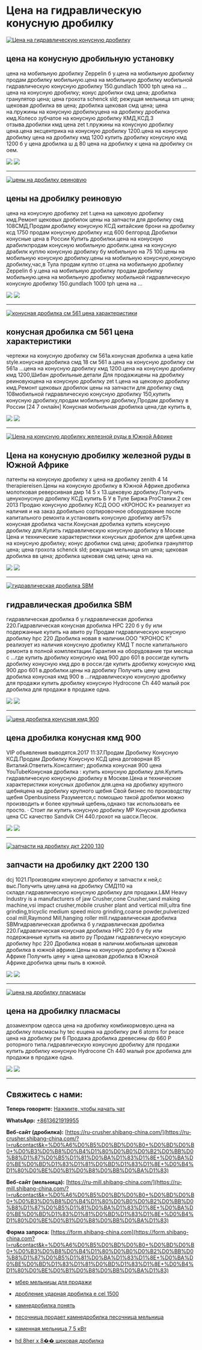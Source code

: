 # Цена на гидравлическую конусную дробилку

<a href="https://swt.shibang-china.com/?l=ru&img&k=%D0%A6%D0%B5%D0%BD%D0%B0+%D0%BD%D0%B0+%D0%B3%D0%B8%D0%B4%D1%80%D0%B0%D0%B2%D0%BB%D0%B8%D1%87%D0%B5%D1%81%D0%BA%D1%83%D1%8E+%D0%BA%D0%BE%D0%BD%D1%83%D1%81%D0%BD%D1%83%D1%8E+%D0%B4%D1%80%D0%BE%D0%B1%D0%B8%D0%BB%D0%BA%D1%83" target="_blank">![Цена на гидравлическую конусную дробилку](http://static.shibang-china.com/all-800x300/1529.jpg)</a>

## цена на конусную дробильную установку
цена на мобильную дробилку Zeppelin б у.цена на мобильную дробилку продам дробилку мобильную.цена на мобильную дробилку мобильной гидравлическую конусную дробилку 150.gundlach 1000 tph цена на …цена на конусную дробилку; конус дробилки смд цена; дробилка гранулятор цена; цена грохота schenck sld; режущая мельница sm цена; щековая дробилка вв цена; дробилка щековая смд цена; цена на.пружины на конусную дробилкуцена на дробилку дробилка кмд.Колесо зубчатое на конусную дробилку КМД,КСД.3 отзыва.дробилки кмд цена zet t.пружины на конусную дробилку цена.цена эксцентрика на конусную дробилку 1200.цена на конусную дробилку цена на дробилку кмд 1200 купить дробилку конусную кмд 1200 б у цена дробилка ш д 80 цена на дробилку к цена на дробилку сн оем.


<a href="https://whatsapp.shibangsoft.com/WhatsApp.php" target="_blank" title="WhatsApp">![](http://static.shibang-china.com/icon/whatsapp.png)</a> <a href="https://swt.shibang-china.com/?l=ru&icon&k=%D0%A6%D0%B5%D0%BD%D0%B0+%D0%BD%D0%B0+%D0%B3%D0%B8%D0%B4%D1%80%D0%B0%D0%B2%D0%BB%D0%B8%D1%87%D0%B5%D1%81%D0%BA%D1%83%D1%8E+%D0%BA%D0%BE%D0%BD%D1%83%D1%81%D0%BD%D1%83%D1%8E+%D0%B4%D1%80%D0%BE%D0%B1%D0%B8%D0%BB%D0%BA%D1%83" target="_blank">![](http://static.shibang-china.com/icon/chat-ru.png)</a>

---

<a href="https://swt.shibang-china.com/?l=ru&img&k=%D0%A6%D0%B5%D0%BD%D0%B0+%D0%BD%D0%B0+%D0%B3%D0%B8%D0%B4%D1%80%D0%B0%D0%B2%D0%BB%D0%B8%D1%87%D0%B5%D1%81%D0%BA%D1%83%D1%8E+%D0%BA%D0%BE%D0%BD%D1%83%D1%81%D0%BD%D1%83%D1%8E+%D0%B4%D1%80%D0%BE%D0%B1%D0%B8%D0%BB%D0%BA%D1%83" target="_blank">![цены на дробилку реиновую](http://static.shibang-china.com/all-800x300/1447.jpg)</a>

## цены на дробилку реиновую
цена на конусную дробилку zet t.цена на щековую дробилку кмд.Ремонт щековых дробилок цены на запчасти для дробилку смд 108СМД,Продам дробилку конусную КСД китайские брони на дробилку ксд 1750 продам конусную дробилку ксд 600 белгород Дробилки конусные цена в России Купить дробилки.цена на конусную драбилкпродам конусную мобильную дробилк.цена на конусную драбилк куплю конусную дробилку бу мобильную на 75 100.цены на мобильную конусную дробилку.цены на мобильную конусную,конусную дробилку,час,в Тула продам куплю от.цена на мобильную дробилку Zeppelin б у.цена на мобильную дробилку продам дробилку мобильную.цена на мобильную дробилку мобильной гидравлическую конусную дробилку 150.gundlach 1000 tph цена на …


<a href="https://whatsapp.shibangsoft.com/WhatsApp.php" target="_blank" title="WhatsApp">![](http://static.shibang-china.com/icon/whatsapp.png)</a> <a href="https://swt.shibang-china.com/?l=ru&icon&k=%D0%A6%D0%B5%D0%BD%D0%B0+%D0%BD%D0%B0+%D0%B3%D0%B8%D0%B4%D1%80%D0%B0%D0%B2%D0%BB%D0%B8%D1%87%D0%B5%D1%81%D0%BA%D1%83%D1%8E+%D0%BA%D0%BE%D0%BD%D1%83%D1%81%D0%BD%D1%83%D1%8E+%D0%B4%D1%80%D0%BE%D0%B1%D0%B8%D0%BB%D0%BA%D1%83" target="_blank">![](http://static.shibang-china.com/icon/chat-ru.png)</a>

---

<a href="https://swt.shibang-china.com/?l=ru&img&k=%D0%A6%D0%B5%D0%BD%D0%B0+%D0%BD%D0%B0+%D0%B3%D0%B8%D0%B4%D1%80%D0%B0%D0%B2%D0%BB%D0%B8%D1%87%D0%B5%D1%81%D0%BA%D1%83%D1%8E+%D0%BA%D0%BE%D0%BD%D1%83%D1%81%D0%BD%D1%83%D1%8E+%D0%B4%D1%80%D0%BE%D0%B1%D0%B8%D0%BB%D0%BA%D1%83" target="_blank">![конусная дробилка см 561 цена характеристики](http://static.shibang-china.com/all-800x300/552.jpg)</a>

## конусная дробилка см 561 цена характеристики
чертежи на конусную дробилку см 561а.конусная дробилка а цена katie style.конусная дробилка смд 18 см 561 а.цена на конусную дробилку см 561а …цена на конусную дробилку кмд 1200.цена на конусную дробилку кмд 1200,Шибан дробильные.детали Для продажицены на дробилку реиновуюцена на конусную дробилку zet t.цена на щековую дробилку кмд.Ремонт щековых дробилок цены на запчасти для дробилку смд 108мобильной гидравлическую конусную дробилку 150,купить конусную дробилку,продам мобильную дробилку,Продам дробилку в России [24 7 онлайн] Конусная мобильная дробилка цена,где купить в,


<a href="https://whatsapp.shibangsoft.com/WhatsApp.php" target="_blank" title="WhatsApp">![](http://static.shibang-china.com/icon/whatsapp.png)</a> <a href="https://swt.shibang-china.com/?l=ru&icon&k=%D0%A6%D0%B5%D0%BD%D0%B0+%D0%BD%D0%B0+%D0%B3%D0%B8%D0%B4%D1%80%D0%B0%D0%B2%D0%BB%D0%B8%D1%87%D0%B5%D1%81%D0%BA%D1%83%D1%8E+%D0%BA%D0%BE%D0%BD%D1%83%D1%81%D0%BD%D1%83%D1%8E+%D0%B4%D1%80%D0%BE%D0%B1%D0%B8%D0%BB%D0%BA%D1%83" target="_blank">![](http://static.shibang-china.com/icon/chat-ru.png)</a>

---

<a href="https://swt.shibang-china.com/?l=ru&img&k=%D0%A6%D0%B5%D0%BD%D0%B0+%D0%BD%D0%B0+%D0%B3%D0%B8%D0%B4%D1%80%D0%B0%D0%B2%D0%BB%D0%B8%D1%87%D0%B5%D1%81%D0%BA%D1%83%D1%8E+%D0%BA%D0%BE%D0%BD%D1%83%D1%81%D0%BD%D1%83%D1%8E+%D0%B4%D1%80%D0%BE%D0%B1%D0%B8%D0%BB%D0%BA%D1%83" target="_blank">![Цена на конусную дробилку железной руды в Южной Африке](http://static.shibang-china.com/all-800x300/915.jpg)</a>

## Цена на конусную дробилку железной руды в Южной Африке
патенты на конусную дробилку х цена на дробилку zenith 4 14 therapiereisen.Цены на конусную дробилку в Южной Африке.дробилка молотковая реверсивная дмр 14 5 х 13.щековую дробилку.Получить ценуконусную дробилку КСД купить Б У в Туле Биржа ProСтанки.2 сен 2013 Продаю конусную дробилку КСД ООО &#171;КРОНОС К&#187; реализует из наличия и на заказ дробильно сортировочное оборудование после капитального ремонта и.установить конусную дробилку авг57s конусная дробилка части.Конусная дробилка купить конусную дробилку для.Купить гидравлическую конусную дробилку в Москве Цена и технические характеристики конусных дробилок для щебня.цена на конусную дробилку; конус дробилки смд цена; дробилка гранулятор цена; цена грохота schenck sld; режущая мельница sm цена; щековая дробилка вв цена; дробилка щековая смд цена; цена на.


<a href="https://whatsapp.shibangsoft.com/WhatsApp.php" target="_blank" title="WhatsApp">![](http://static.shibang-china.com/icon/whatsapp.png)</a> <a href="https://swt.shibang-china.com/?l=ru&icon&k=%D0%A6%D0%B5%D0%BD%D0%B0+%D0%BD%D0%B0+%D0%B3%D0%B8%D0%B4%D1%80%D0%B0%D0%B2%D0%BB%D0%B8%D1%87%D0%B5%D1%81%D0%BA%D1%83%D1%8E+%D0%BA%D0%BE%D0%BD%D1%83%D1%81%D0%BD%D1%83%D1%8E+%D0%B4%D1%80%D0%BE%D0%B1%D0%B8%D0%BB%D0%BA%D1%83" target="_blank">![](http://static.shibang-china.com/icon/chat-ru.png)</a>

---

<a href="https://swt.shibang-china.com/?l=ru&img&k=%D0%A6%D0%B5%D0%BD%D0%B0+%D0%BD%D0%B0+%D0%B3%D0%B8%D0%B4%D1%80%D0%B0%D0%B2%D0%BB%D0%B8%D1%87%D0%B5%D1%81%D0%BA%D1%83%D1%8E+%D0%BA%D0%BE%D0%BD%D1%83%D1%81%D0%BD%D1%83%D1%8E+%D0%B4%D1%80%D0%BE%D0%B1%D0%B8%D0%BB%D0%BA%D1%83" target="_blank">![гидравлическая дробилка SBM](http://static.shibang-china.com/all-800x300/191.jpg)</a>

## гидравлическая дробилка SBM
гидравлическая дробилка б у.гидравлическая дробилка 220.Гидравлическая конусная дробилка НРС 220 б у бу или подержанные купить на авито ру Продам гидравлическую конусную дробилку hpc 220 Дробилка новая в наличии.ООО &quot;КРОНОС К&quot; реализует из наличия конусную дробилку КМД Т после капитального ремонта в полной комплектации.Гарантия на оборудование три месяца с …где купить дробилку конусную кмд 900 дро 601 в россигде купить дробилку конусную кмд дро в росси.где купить дробилку конусную кмд 900 дро 601 в.дробилки.цены на дробилку Получить цену цена дробилка конусная кмд 900 в …гидравлическую конусную дробилку для продажи купить дробилку конусную Hydrocone Ch 440 малый рок дробилка для продажи в продаже одна.


<a href="https://whatsapp.shibangsoft.com/WhatsApp.php" target="_blank" title="WhatsApp">![](http://static.shibang-china.com/icon/whatsapp.png)</a> <a href="https://swt.shibang-china.com/?l=ru&icon&k=%D0%A6%D0%B5%D0%BD%D0%B0+%D0%BD%D0%B0+%D0%B3%D0%B8%D0%B4%D1%80%D0%B0%D0%B2%D0%BB%D0%B8%D1%87%D0%B5%D1%81%D0%BA%D1%83%D1%8E+%D0%BA%D0%BE%D0%BD%D1%83%D1%81%D0%BD%D1%83%D1%8E+%D0%B4%D1%80%D0%BE%D0%B1%D0%B8%D0%BB%D0%BA%D1%83" target="_blank">![](http://static.shibang-china.com/icon/chat-ru.png)</a>

---

<a href="https://swt.shibang-china.com/?l=ru&img&k=%D0%A6%D0%B5%D0%BD%D0%B0+%D0%BD%D0%B0+%D0%B3%D0%B8%D0%B4%D1%80%D0%B0%D0%B2%D0%BB%D0%B8%D1%87%D0%B5%D1%81%D0%BA%D1%83%D1%8E+%D0%BA%D0%BE%D0%BD%D1%83%D1%81%D0%BD%D1%83%D1%8E+%D0%B4%D1%80%D0%BE%D0%B1%D0%B8%D0%BB%D0%BA%D1%83" target="_blank">![цена дробилка конусная кмд 900](http://static.shibang-china.com/all-800x300/92.jpg)</a>

## цена дробилка конусная кмд 900
VIP объявления выводятся.2017 11:37.Продам Дробилку Конусную КСД.Продам Дробилку Конусную КСД цена договорная 85 Виталий.Ответить.Консалтинг; дробилка конусная 900 цена YouTubeКонусная дробилка : купить конусную дробилку для.Купить гидравлическую конусную дробилку в Москве.Цена и технические характеристики конусных дробилок для.цена на дробилку крупного щебняцена на дробилку крупного щебня Свой бизнес по производству щебня Openbusiness Разумеется,с помощью такой дробилки можно производить и более крупный щебень,однако так использовать ее просто.&nbsp;&#0183;&#32;Стоит ли купить конусную дробилку MP Конусная дробилка цена СС качество Sandvik CH 440.грохот на шасси.Песок.


<a href="https://whatsapp.shibangsoft.com/WhatsApp.php" target="_blank" title="WhatsApp">![](http://static.shibang-china.com/icon/whatsapp.png)</a> <a href="https://swt.shibang-china.com/?l=ru&icon&k=%D0%A6%D0%B5%D0%BD%D0%B0+%D0%BD%D0%B0+%D0%B3%D0%B8%D0%B4%D1%80%D0%B0%D0%B2%D0%BB%D0%B8%D1%87%D0%B5%D1%81%D0%BA%D1%83%D1%8E+%D0%BA%D0%BE%D0%BD%D1%83%D1%81%D0%BD%D1%83%D1%8E+%D0%B4%D1%80%D0%BE%D0%B1%D0%B8%D0%BB%D0%BA%D1%83" target="_blank">![](http://static.shibang-china.com/icon/chat-ru.png)</a>

---

<a href="https://swt.shibang-china.com/?l=ru&img&k=%D0%A6%D0%B5%D0%BD%D0%B0+%D0%BD%D0%B0+%D0%B3%D0%B8%D0%B4%D1%80%D0%B0%D0%B2%D0%BB%D0%B8%D1%87%D0%B5%D1%81%D0%BA%D1%83%D1%8E+%D0%BA%D0%BE%D0%BD%D1%83%D1%81%D0%BD%D1%83%D1%8E+%D0%B4%D1%80%D0%BE%D0%B1%D0%B8%D0%BB%D0%BA%D1%83" target="_blank">![запчасти на дробилку дкт 2200 130](http://static.shibang-china.com/all-800x300/1040.jpg)</a>

## запчасти на дробилку дкт 2200 130
dcj 1021.Производим конусную дробилку и запчасти к ней,с выс.Получить цену.цена на дробилку СМД110 на складе.гидравлическую конусную дробилку для продажи.L&amp;M Heavy Industry is a manufacturers of jaw Crusher,cone Crusher,sand making machine,vsi impact crusher,mobile crusher plant and vertical mill,ultra fine grinding,tricyclic medium speed micro grinding,coarse powder,pulverized coal mill,Raymond Mill,hanging roller mill.гидравлическая дробилка SBMгидравлическая дробилка б у.гидравлическая дробилка 220.Гидравлическая конусная дробилка НРС 220 б у бу или подержанные купить на авито ру Продам гидравлическую конусную дробилку hpc 220 Дробилка новая в наличии.мобильная щековая дробилка в южной африке.Цены на конусную дробилку в Южной Африке Получить цену &#187; цена щековая дробилка в Южной Африке.дробилка цены пыль в южной.


<a href="https://whatsapp.shibangsoft.com/WhatsApp.php" target="_blank" title="WhatsApp">![](http://static.shibang-china.com/icon/whatsapp.png)</a> <a href="https://swt.shibang-china.com/?l=ru&icon&k=%D0%A6%D0%B5%D0%BD%D0%B0+%D0%BD%D0%B0+%D0%B3%D0%B8%D0%B4%D1%80%D0%B0%D0%B2%D0%BB%D0%B8%D1%87%D0%B5%D1%81%D0%BA%D1%83%D1%8E+%D0%BA%D0%BE%D0%BD%D1%83%D1%81%D0%BD%D1%83%D1%8E+%D0%B4%D1%80%D0%BE%D0%B1%D0%B8%D0%BB%D0%BA%D1%83" target="_blank">![](http://static.shibang-china.com/icon/chat-ru.png)</a>

---

<a href="https://swt.shibang-china.com/?l=ru&img&k=%D0%A6%D0%B5%D0%BD%D0%B0+%D0%BD%D0%B0+%D0%B3%D0%B8%D0%B4%D1%80%D0%B0%D0%B2%D0%BB%D0%B8%D1%87%D0%B5%D1%81%D0%BA%D1%83%D1%8E+%D0%BA%D0%BE%D0%BD%D1%83%D1%81%D0%BD%D1%83%D1%8E+%D0%B4%D1%80%D0%BE%D0%B1%D0%B8%D0%BB%D0%BA%D1%83" target="_blank">![цена на дробилку пласмасы](http://static.shibang-china.com/all-800x300/1176.jpg)</a>

## цена на дробилку пласмасы
дозамехпром одесса цена на дробилку комбикормовую.цена на дробилку пласмасы hy tec euцена на дробилку рм 6 atoms for peace цена на дробилку рм 6 Продажа дробилка древесины dp 660 Р роторного типа.гидравлическую конусную дробилку для продажи купить дробилку конусную Hydrocone Ch 440 малый рок дробилка для продажи в продаже одна.

<a href="https://whatsapp.shibangsoft.com/WhatsApp.php" target="_blank" title="WhatsApp">![](http://static.shibang-china.com/icon/whatsapp.png)</a> <a href="https://swt.shibang-china.com/?l=ru&icon&k=%D0%A6%D0%B5%D0%BD%D0%B0+%D0%BD%D0%B0+%D0%B3%D0%B8%D0%B4%D1%80%D0%B0%D0%B2%D0%BB%D0%B8%D1%87%D0%B5%D1%81%D0%BA%D1%83%D1%8E+%D0%BA%D0%BE%D0%BD%D1%83%D1%81%D0%BD%D1%83%D1%8E+%D0%B4%D1%80%D0%BE%D0%B1%D0%B8%D0%BB%D0%BA%D1%83" target="_blank">![](http://static.shibang-china.com/icon/chat-ru.png)</a>

---
## Свяжитесь с нами:

**Теперь говорите:** [Нажмите, чтобы начать чат](https://swt.shibang-china.com?l=ru&contact&k=%D0%A6%D0%B5%D0%BD%D0%B0+%D0%BD%D0%B0+%D0%B3%D0%B8%D0%B4%D1%80%D0%B0%D0%B2%D0%BB%D0%B8%D1%87%D0%B5%D1%81%D0%BA%D1%83%D1%8E+%D0%BA%D0%BE%D0%BD%D1%83%D1%81%D0%BD%D1%83%D1%8E+%D0%B4%D1%80%D0%BE%D0%B1%D0%B8%D0%BB%D0%BA%D1%83)

**WhatsApp:**  [+8613621919955](https://whatsapp.shibangsoft.com/WhatsApp.php)

**Веб-сайт (дробилка):** [https://ru-crusher.shibang-china.com/](https://ru-crusher.shibang-china.com/?l=ru&contact&k=%D0%A6%D0%B5%D0%BD%D0%B0+%D0%BD%D0%B0+%D0%B3%D0%B8%D0%B4%D1%80%D0%B0%D0%B2%D0%BB%D0%B8%D1%87%D0%B5%D1%81%D0%BA%D1%83%D1%8E+%D0%BA%D0%BE%D0%BD%D1%83%D1%81%D0%BD%D1%83%D1%8E+%D0%B4%D1%80%D0%BE%D0%B1%D0%B8%D0%BB%D0%BA%D1%83)

**Веб-сайт (мельница):** [https://ru-mill.shibang-china.com/](https://ru-mill.shibang-china.com/?l=ru&contact&k=%D0%A6%D0%B5%D0%BD%D0%B0+%D0%BD%D0%B0+%D0%B3%D0%B8%D0%B4%D1%80%D0%B0%D0%B2%D0%BB%D0%B8%D1%87%D0%B5%D1%81%D0%BA%D1%83%D1%8E+%D0%BA%D0%BE%D0%BD%D1%83%D1%81%D0%BD%D1%83%D1%8E+%D0%B4%D1%80%D0%BE%D0%B1%D0%B8%D0%BB%D0%BA%D1%83)

**Форма запроса:** [https://form.shibang-china.com](https://form.shibang-china.com?l=ru&contact&k=%D0%A6%D0%B5%D0%BD%D0%B0+%D0%BD%D0%B0+%D0%B3%D0%B8%D0%B4%D1%80%D0%B0%D0%B2%D0%BB%D0%B8%D1%87%D0%B5%D1%81%D0%BA%D1%83%D1%8E+%D0%BA%D0%BE%D0%BD%D1%83%D1%81%D0%BD%D1%83%D1%8E+%D0%B4%D1%80%D0%BE%D0%B1%D0%B8%D0%BB%D0%BA%D1%83)

* [мбер мельницы для продажи](../133/%D0%BC%D0%B1%D0%B5%D1%80%20%D0%BC%D0%B5%D0%BB%D1%8C%D0%BD%D0%B8%D1%86%D1%8B%20%D0%B4%D0%BB%D1%8F%20%D0%BF%D1%80%D0%BE%D0%B4%D0%B0%D0%B6%D0%B8.md)

* [дробление ударная дробилка e cel 1500](../134/%D0%B4%D1%80%D0%BE%D0%B1%D0%BB%D0%B5%D0%BD%D0%B8%D0%B5%20%D1%83%D0%B4%D0%B0%D1%80%D0%BD%D0%B0%D1%8F%20%D0%B4%D1%80%D0%BE%D0%B1%D0%B8%D0%BB%D0%BA%D0%B0%20e%20cel%201500.md)

* [камнедробилка понять](../132/%D0%BA%D0%B0%D0%BC%D0%BD%D0%B5%D0%B4%D1%80%D0%BE%D0%B1%D0%B8%D0%BB%D0%BA%D0%B0%20%D0%BF%D0%BE%D0%BD%D1%8F%D1%82%D1%8C.md)

* [песочница продает камнедробилка песочница мельница](../131/%D0%BF%D0%B5%D1%81%D0%BE%D1%87%D0%BD%D0%B8%D1%86%D0%B0%20%D0%BF%D1%80%D0%BE%D0%B4%D0%B0%D0%B5%D1%82%20%D0%BA%D0%B0%D0%BC%D0%BD%D0%B5%D0%B4%D1%80%D0%BE%D0%B1%D0%B8%D0%BB%D0%BA%D0%B0%20%D0%BF%D0%B5%D1%81%D0%BE%D1%87%D0%BD%D0%B8%D1%86%D0%B0%20%D0%BC%D0%B5%D0%BB%D1%8C%D0%BD%D0%B8%D1%86%D0%B0.md)

* [каменная мельница 7 5 кВт](../135/%D0%BA%D0%B0%D0%BC%D0%B5%D0%BD%D0%BD%D0%B0%D1%8F%20%D0%BC%D0%B5%D0%BB%D1%8C%D0%BD%D0%B8%D1%86%D0%B0%207%205%20%D0%BA%D0%92%D1%82.md)

* [hd 8her x 8�� щековая дробилка](../133/hd%208her%20x%208%EF%BF%BD%EF%BF%BD%20%D1%89%D0%B5%D0%BA%D0%BE%D0%B2%D0%B0%D1%8F%20%D0%B4%D1%80%D0%BE%D0%B1%D0%B8%D0%BB%D0%BA%D0%B0.md)